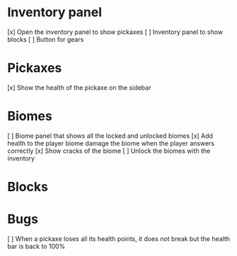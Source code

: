 # Inventory panel
[x] Open the inventory panel to show pickaxes
[ ] Inventory panel to show blocks
[ ] Button for gears

# Pickaxes
[x] Show the health of the pickaxe on the sidebar

# Biomes
[ ] Biome panel that shows all the locked and unlocked biomes
[x] Add health to the player biome damage the biome when the player answers correctly
[x] Show cracks of the biome
[ ] Unlock the biomes with the inventory

# Blocks


# Bugs
[ ] When a pickaxe loses all its health points, it does not break but the health bar is back to 100%